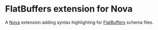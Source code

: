 # FlatBuffers extension for Nova

A [Nova](https://nova.app) extension adding syntax highlighting for [FlatBuffers](https://google.github.io/flatbuffers/) schema files.
